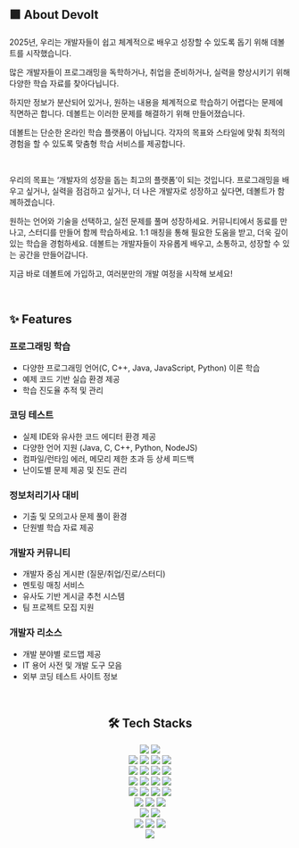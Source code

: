 <h2>🟪 About Devolt</h2>

<p>2025년, 우리는 개발자들이 쉽고 체계적으로 배우고 성장할 수 있도록 돕기 위해 데볼트를 시작했습니다.</p>
<p>많은 개발자들이 프로그래밍을 독학하거나, 취업을 준비하거나, 실력을 향상시키기 위해 다양한 학습 자료를 찾아다닙니다.</p>
<p>하지만 정보가 분산되어 있거나, 원하는 내용을 체계적으로 학습하기 어렵다는 문제에 직면하곤 합니다. 데볼트는 이러한 문제를 해결하기 위해 만들어졌습니다.</p>
<p>데볼트는 단순한 온라인 학습 플랫폼이 아닙니다. 각자의 목표와 스타일에 맞춰 최적의 경험을 할 수 있도록 맞춤형 학습 서비스를 제공합니다.</p>
<br>

<p>우리의 목표는 ‘개발자의 성장을 돕는 최고의 플랫폼’이 되는 것입니다. 프로그래밍을 배우고 싶거나, 실력을 점검하고 싶거나, 더 나은 개발자로 성장하고 싶다면, 데볼트가 함께하겠습니다.</p>
<p>원하는 언어와 기술을 선택하고, 실전 문제를 풀며 성장하세요. 커뮤니티에서 동료를 만나고, 스터디를 만들어 함께 학습하세요. 1:1 매칭을 통해 필요한 도움을 받고, 더욱 깊이 있는 학습을 경험하세요. 데볼트는 개발자들이 자유롭게 배우고, 소통하고, 성장할 수 있는 공간을 만들어갑니다.</p>
<p>지금 바로 데볼트에 가입하고, 여러분만의 개발 여정을 시작해 보세요!</p>
<br>

<h2>✨ Features</h2>

### 프로그래밍 학습
- 다양한 프로그래밍 언어(C, C++, Java, JavaScript, Python) 이론 학습
- 예제 코드 기반 실습 환경 제공
- 학습 진도율 추적 및 관리

### 코딩 테스트
- 실제 IDE와 유사한 코드 에디터 환경 제공
- 다양한 언어 지원 (Java, C, C++, Python, NodeJS)
- 컴파일/런타임 에러, 메모리 제한 초과 등 상세 피드백
- 난이도별 문제 제공 및 진도 관리

### 정보처리기사 대비
- 기출 및 모의고사 문제 풀이 환경
- 단원별 학습 자료 제공

### 개발자 커뮤니티
- 개발자 중심 게시판 (질문/취업/진로/스터디)
- 멘토링 매칭 서비스
- 유사도 기반 게시글 추천 시스템
- 팀 프로젝트 모집 지원

### 개발자 리소스
- 개발 분야별 로드맵 제공
- IT 용어 사전 및 개발 도구 모음
- 외부 코딩 테스트 사이트 정보
<br />

<div align=center><h2>🛠️ Tech Stacks</h2></div>
<div align=center> 
  <img src="https://img.shields.io/badge/java-%23ED8B00.svg?style=for-the-badge&logo=openjdk&logoColor=white"> 
  <img src="https://img.shields.io/badge/python-3776AB?style=for-the-badge&logo=python&logoColor=white"> 
  <br>
  
  <img src="https://img.shields.io/badge/html5-E34F26?style=for-the-badge&logo=html5&logoColor=white"> 
  <img src="https://img.shields.io/badge/css-1572B6?style=for-the-badge&logo=css3&logoColor=white"> 
  <img src="https://img.shields.io/badge/typescript-%23007ACC.svg?style=for-the-badge&logo=typescript&logoColor=white"> 
  <img src="https://img.shields.io/badge/javascript-F7DF1E?style=for-the-badge&logo=javascript&logoColor=black"> 
  <br>
  
  <img src="https://img.shields.io/badge/mysql-4479A1?style=for-the-badge&logo=mysql&logoColor=white"> 
  <img src="https://img.shields.io/badge/firebase-FFCA28?style=for-the-badge&logo=firebase&logoColor=white">
  <img src="https://img.shields.io/badge/elasticsearch-%230377CC.svg?style=for-the-badge&logo=elasticsearch&logoColor=white">
  <img src="https://img.shields.io/badge/redis-%23DD0031.svg?style=for-the-badge&logo=redis&logoColor=white">
  <br>
  
  <img src="https://img.shields.io/badge/react-61DAFB?style=for-the-badge&logo=react&logoColor=black"> 
  <img src="https://img.shields.io/badge/styled--components-DB7093?style=for-the-badge&logo=styled-components&logoColor=white">
  <img src="https://img.shields.io/badge/redux-%23593d88.svg?style=for-the-badge&logo=redux&logoColor=white">
  <img src="https://img.shields.io/badge/vite-%23646CFF.svg?style=for-the-badge&logo=vite&logoColor=white">
  <br>
  
  <img src="https://img.shields.io/badge/spring-6DB33F?style=for-the-badge&logo=spring&logoColor=white"> 
  <img src="https://img.shields.io/badge/flask-000000?style=for-the-badge&logo=flask&logoColor=white"> 
  <img src="https://img.shields.io/badge/Spring_data_jpa-6DB33F?style=for-the-badge&logo=SpringSecurity&logoColor=white"> 
  <img src="https://img.shields.io/badge/celery-%23a9cc54.svg?style=for-the-badge&logo=celery&logoColor=ddf4a4"> 
  <br>

  <img src="https://img.shields.io/badge/linux-FCC624?style=for-the-badge&logo=linux&logoColor=black"> 
  <img src="https://img.shields.io/badge/amazonaws-232F3E?style=for-the-badge&logo=amazonaws&logoColor=white"> 
  <img src="https://img.shields.io/badge/apache tomcat-F8DC75?style=for-the-badge&logo=apachetomcat&logoColor=white">
  <br>
  
  <img src="https://img.shields.io/badge/docker-%230db7ed.svg?style=for-the-badge&logo=docker&logoColor=white"> 
  <img src="https://img.shields.io/badge/github%20actions-%232671E5.svg?style=for-the-badge&logo=githubactions&logoColor=white"> 
  <br>

  <img src="https://img.shields.io/badge/github-181717?style=for-the-badge&logo=github&logoColor=white">
  <img src="https://img.shields.io/badge/git-F05032?style=for-the-badge&logo=git&logoColor=white"> 
  <img src="https://img.shields.io/badge/-Swagger-%23Clojure?style=for-the-badge&logo=swagger&logoColor=white"> 
  <br>
  
  <img src="https://img.shields.io/badge/react_native-%2320232a.svg?style=for-the-badge&logo=react&logoColor=%2361DAFB"> 
</div>
